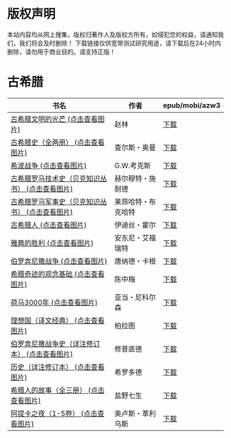 # 版权声明

本站内容均从网上搜集，版权归著作人及版权方所有，如侵犯您的权益，请通知我们，我们将会及时删除！ 下载链接仅供宽带测试研究用途，请下载后在24小时内删除，请勿用于商业目的。请支持正版！

# 古希腊

| 书名 | 作者 | epub/mobi/azw3 |
| --- | --- | --- |
| [古希腊文明的光芒 (点击查看图片)](https://www.dushupai.com/attachment/2024/06/12/9c8cd013b83d5639.jpg) | 赵林 | [下载](https://url89.ctfile.com/f/31084289-1375499062-3dfd8c?p=8866) |
| [古希腊史（全两册） (点击查看图片)](https://www.dushupai.com/attachment/2024/06/10/ba49411a11ad3803.jpg) | 查尔斯・奥曼 | [下载](https://url89.ctfile.com/f/31084289-1356996343-d966c9?p=8866) |
| [希波战争 (点击查看图片)](https://www.dushupai.com/attachment/2024/06/09/7ae572de4168aa1e.jpg) | G.W.考克斯 | [下载](https://url89.ctfile.com/f/31084289-1356983626-e7197b?p=8866) |
| [古希腊罗马技术史（贝克知识丛书） (点击查看图片)](https://www.dushupai.com/attachment/2024/06/08/feaf153aca1e9f85.jpg) | 赫尔穆特・施耐德 | [下载](https://url89.ctfile.com/f/31084289-1357052017-116918?p=8866) |
| [古希腊罗马军事史（贝克知识丛书） (点击查看图片)](https://www.dushupai.com/attachment/2024/06/08/a67470e309459954.jpg) | 莱昂哈特・布克哈特 | [下载](https://url89.ctfile.com/f/31084289-1357051891-e1f24d?p=8866) |
| [古希腊人 (点击查看图片)](https://www.dushupai.com/attachment/2024/06/08/18b432ec9ff44997.jpg) | 伊迪丝・霍尔 | [下载](https://url89.ctfile.com/f/31084289-1357044940-d53685?p=8866) |
| [雅典的胜利 (点击查看图片)](https://www.dushupai.com/attachment/2024/06/07/7b3dfc3afa6c8799.jpg) | 安东尼・艾福瑞特 | [下载](https://url89.ctfile.com/f/31084289-1357039756-0e0ed2?p=8866) |
| [伯罗奔尼撒战争 (点击查看图片)](https://www.dushupai.com/attachment/2024/06/06/30503302d34a22d9.jpg) | 唐纳德・卡根 | [下载](https://url89.ctfile.com/f/31084289-1357032625-63c026?p=8866) |
| [希腊奇迹的观念基础 (点击查看图片)](https://www.dushupai.com/attachment/2024/06/06/58a03323d0672f95.jpg) | 陈中梅 | [下载](https://url89.ctfile.com/f/31084289-1357032247-8b04d4?p=8866) |
| [荷马3000年 (点击查看图片)](https://www.dushupai.com/attachment/2024/06/05/995d2dd59cf36bef.jpg) | 亚当・尼科尔森 | [下载](https://url89.ctfile.com/f/31084289-1357027369-65947b?p=8866) |
| [理想国（译文经典） (点击查看图片)](https://www.dushupai.com/attachment/2024/06/05/f4ca6d26ac209e44.jpg) | 柏拉图 | [下载](https://url89.ctfile.com/f/31084289-1357027216-6c81c9?p=8866) |
| [伯罗奔尼撒战争史（详注修订本） (点击查看图片)](https://www.dushupai.com/attachment/2024/06/05/c73dfbc85c5487b4.jpg) | 修昔底德 | [下载](https://url89.ctfile.com/f/31084289-1357026922-8375ca?p=8866) |
| [历史（详注修订本） (点击查看图片)](https://www.dushupai.com/attachment/2024/06/05/2ce165ab1990b7c9.jpg) | 希罗多德 | [下载](https://url89.ctfile.com/f/31084289-1357026571-4204f0?p=8866) |
| [希腊人的故事（全三册） (点击查看图片)](https://www.dushupai.com/attachment/2024/06/04/835f88d78ff4b513.jpg) | 盐野七生 | [下载](https://url89.ctfile.com/f/31084289-1357023988-a42df2?p=8866) |
| [阿提卡之夜（1-5卷） (点击查看图片)](https://www.dushupai.com/attachment/2024/06/02/0b3ffc07d7714e6c.jpg) | 奥卢斯・革利乌斯 | [下载](https://url89.ctfile.com/f/31084289-1357010140-904f27?p=8866) |
